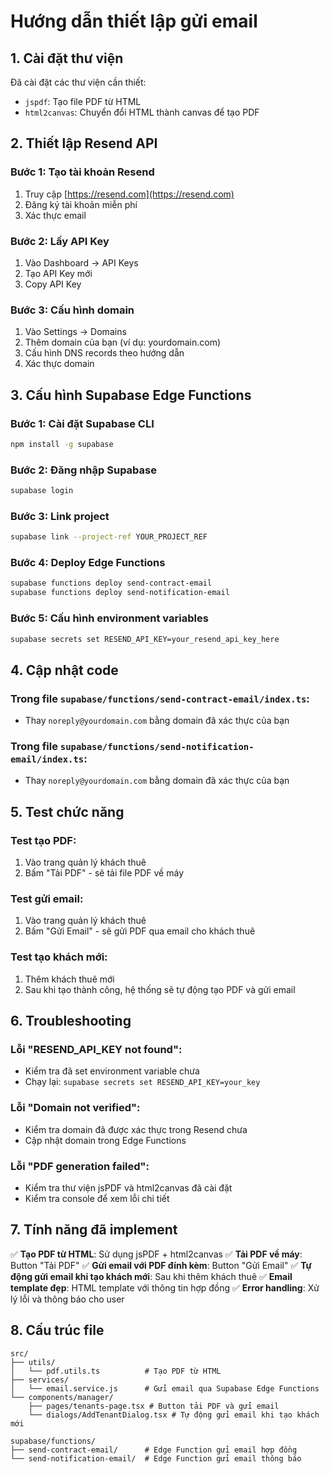 # Hướng dẫn thiết lập gửi email

## 1. Cài đặt thư viện

Đã cài đặt các thư viện cần thiết:
- `jspdf`: Tạo file PDF từ HTML
- `html2canvas`: Chuyển đổi HTML thành canvas để tạo PDF

## 2. Thiết lập Resend API

### Bước 1: Tạo tài khoản Resend
1. Truy cập [https://resend.com](https://resend.com)
2. Đăng ký tài khoản miễn phí
3. Xác thực email

### Bước 2: Lấy API Key
1. Vào Dashboard → API Keys
2. Tạo API Key mới
3. Copy API Key

### Bước 3: Cấu hình domain
1. Vào Settings → Domains
2. Thêm domain của bạn (ví dụ: yourdomain.com)
3. Cấu hình DNS records theo hướng dẫn
4. Xác thực domain

## 3. Cấu hình Supabase Edge Functions

### Bước 1: Cài đặt Supabase CLI
```bash
npm install -g supabase
```

### Bước 2: Đăng nhập Supabase
```bash
supabase login
```

### Bước 3: Link project
```bash
supabase link --project-ref YOUR_PROJECT_REF
```

### Bước 4: Deploy Edge Functions
```bash
supabase functions deploy send-contract-email
supabase functions deploy send-notification-email
```

### Bước 5: Cấu hình environment variables
```bash
supabase secrets set RESEND_API_KEY=your_resend_api_key_here
```

## 4. Cập nhật code

### Trong file `supabase/functions/send-contract-email/index.ts`:
- Thay `noreply@yourdomain.com` bằng domain đã xác thực của bạn

### Trong file `supabase/functions/send-notification-email/index.ts`:
- Thay `noreply@yourdomain.com` bằng domain đã xác thực của bạn

## 5. Test chức năng

### Test tạo PDF:
1. Vào trang quản lý khách thuê
2. Bấm "Tải PDF" - sẽ tải file PDF về máy

### Test gửi email:
1. Vào trang quản lý khách thuê  
2. Bấm "Gửi Email" - sẽ gửi PDF qua email cho khách thuê

### Test tạo khách mới:
1. Thêm khách thuê mới
2. Sau khi tạo thành công, hệ thống sẽ tự động tạo PDF và gửi email

## 6. Troubleshooting

### Lỗi "RESEND_API_KEY not found":
- Kiểm tra đã set environment variable chưa
- Chạy lại: `supabase secrets set RESEND_API_KEY=your_key`

### Lỗi "Domain not verified":
- Kiểm tra domain đã được xác thực trong Resend chưa
- Cập nhật domain trong Edge Functions

### Lỗi "PDF generation failed":
- Kiểm tra thư viện jsPDF và html2canvas đã cài đặt
- Kiểm tra console để xem lỗi chi tiết

## 7. Tính năng đã implement

✅ **Tạo PDF từ HTML**: Sử dụng jsPDF + html2canvas
✅ **Tải PDF về máy**: Button "Tải PDF" 
✅ **Gửi email với PDF đính kèm**: Button "Gửi Email"
✅ **Tự động gửi email khi tạo khách mới**: Sau khi thêm khách thuê
✅ **Email template đẹp**: HTML template với thông tin hợp đồng
✅ **Error handling**: Xử lý lỗi và thông báo cho user

## 8. Cấu trúc file

```
src/
├── utils/
│   └── pdf.utils.ts          # Tạo PDF từ HTML
├── services/
│   └── email.service.js      # Gửi email qua Supabase Edge Functions
└── components/manager/
    ├── pages/tenants-page.tsx # Button tải PDF và gửi email
    └── dialogs/AddTenantDialog.tsx # Tự động gửi email khi tạo khách mới

supabase/functions/
├── send-contract-email/      # Edge Function gửi email hợp đồng
└── send-notification-email/  # Edge Function gửi email thông báo
```
